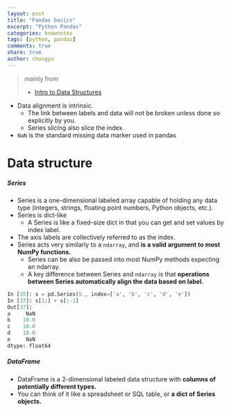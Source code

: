 ```yaml
---
layout: post
title: "Pandas basics"
excerpt: "Python Pandas"
categories: knownotes
tags: [python, pandas]
comments: true
share: true
author: chungyu
---
```


> mainly from
> * [Intro to Data Structures](http://pandas.pydata.org/pandas-docs/stable/dsintro.html#dsintro)


* Data alignment is intrinsic.
  * The link between labels and data will not be broken unless done so explicitly by you.
  * Series slicing also slice the index.
* `NaN` is the standard missing data marker used in pandas

# Data structure
##### Series
* Series is a one-dimensional labeled array capable of holding any data type (integers, strings, floating point numbers, Python objects, etc.).
* Series is dict-like
  * A Series is like a fixed-size dict in that you can get and set values by index label.
* The axis labels are collectively referred to as the index.
* Series acts very similarly to a `ndarray`, and **is a valid argument to most NumPy functions.**
  * Series can be also be passed into most NumPy methods expecting an ndarray.
  * A key difference between Series and `ndarray` is that **operations between Series automatically align the data based on label.**

```python
In [35]: s = pd.Series(5., index=['a', 'b', 'c', 'd', 'e'])
In [37]: s[1:] + s[:-1]
Out[37]:
a     NaN
b    10.0
c    10.0
d    10.0
e     NaN
dtype: float64

```

##### DataFrame
* DataFrame is a 2-dimensional labeled data structure with **columns of potentially different types.**
* You can think of it like a spreadsheet or SQL table, or **a dict of Series objects.**
